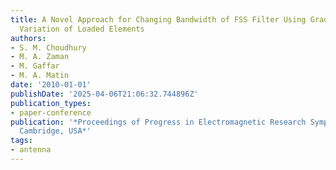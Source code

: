 ```yaml
---
title: A Novel Approach for Changing Bandwidth of FSS Filter Using Gradual Circumferential
  Variation of Loaded Elements
authors:
- S. M. Choudhury
- M. A. Zaman
- M. Gaffar
- M. A. Matin
date: '2010-01-01'
publishDate: '2025-04-06T21:06:32.744896Z'
publication_types:
- paper-conference
publication: '*Proceedings of Progress in Electromagnetic Research Symposium PIERS,
  Cambridge, USA*'
tags:
- antenna
---
```

